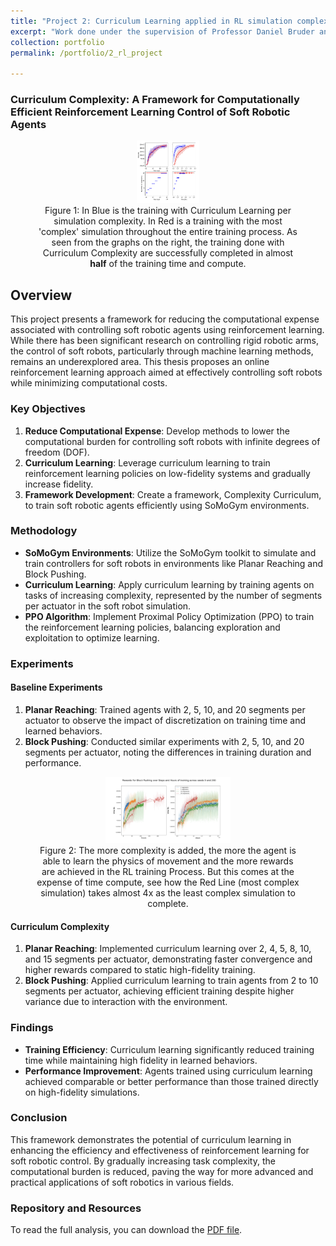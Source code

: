 ```yaml
---
title: "Project 2: Curriculum Learning applied in RL simulation complexity to lighten and speed up an agent's training time."
excerpt: "Work done under the supervision of Professor Daniel Bruder and Professor Robert Wood at the Harvard's Microrobotics Lab."
collection: portfolio
permalink: /portfolio/2_rl_project

---
```


### Curriculum Complexity: A Framework for Computationally Efficient Reinforcement Learning Control of Soft Robotic Agents

<div style="text-align: center;">
    <figure>
        <img src="/files/curr_compl.png" alt="Curr" width="100" height="100" />
        <figcaption>Figure 1: In Blue is the training with Curriculum Learning per simulation complexity. In Red is a training with the most 'complex' simulation throughout the entire training process. As seen from the graphs on the right, the training done with Curriculum Complexity are successfully completed in almost <strong>half</strong> of the training time and compute. </figcaption>
    </figure>
</div>

## Overview

This project presents a framework for reducing the computational expense associated with controlling soft robotic agents using reinforcement learning. While there has been significant research on controlling rigid robotic arms, the control of soft robots, particularly through machine learning methods, remains an underexplored area. This thesis proposes an online reinforcement learning approach aimed at effectively controlling soft robots while minimizing computational costs.

### Key Objectives

1. **Reduce Computational Expense**: Develop methods to lower the computational burden for controlling soft robots with infinite degrees of freedom (DOF).
2. **Curriculum Learning**: Leverage curriculum learning to train reinforcement learning policies on low-fidelity systems and gradually increase fidelity.
3. **Framework Development**: Create a framework, Complexity Curriculum, to train soft robotic agents efficiently using SoMoGym environments.

### Methodology

- **SoMoGym Environments**: Utilize the SoMoGym toolkit to simulate and train controllers for soft robots in environments like Planar Reaching and Block Pushing.
- **Curriculum Learning**: Apply curriculum learning by training agents on tasks of increasing complexity, represented by the number of segments per actuator in the soft robot simulation.
- **PPO Algorithm**: Implement Proximal Policy Optimization (PPO) to train the reinforcement learning policies, balancing exploration and exploitation to optimize learning.

### Experiments

#### Baseline Experiments

1. **Planar Reaching**: Trained agents with 2, 5, 10, and 20 segments per actuator to observe the impact of discretization on training time and learned behaviors.
2. **Block Pushing**: Conducted similar experiments with 2, 5, 10, and 20 segments per actuator, noting the differences in training duration and performance.

<div style="text-align: center;">
    <figure>
        <img src="/files/without_curr_compl.png" alt="Curr2" width="200" />
        <figcaption>Figure 2: The more complexity is added, the more the agent is able to learn the physics of movement and the more rewards are achieved in the RL training Process. But this comes at the expense of time compute, see how the Red Line (most complex simulation) takes almost 4x as the least complex simulation to complete. </figcaption> 
    </figure>
</div>



#### Curriculum Complexity

1. **Planar Reaching**: Implemented curriculum learning over 2, 4, 5, 8, 10, and 15 segments per actuator, demonstrating faster convergence and higher rewards compared to static high-fidelity training.
2. **Block Pushing**: Applied curriculum learning to train agents from 2 to 10 segments per actuator, achieving efficient training despite higher variance due to interaction with the environment.

### Findings

- **Training Efficiency**: Curriculum learning significantly reduced training time while maintaining high fidelity in learned behaviors.
- **Performance Improvement**: Agents trained using curriculum learning achieved comparable or better performance than those trained directly on high-fidelity simulations.

### Conclusion

This framework demonstrates the potential of curriculum learning in enhancing the efficiency and effectiveness of reinforcement learning for soft robotic control. By gradually increasing task complexity, the computational burden is reduced, paving the way for more advanced and practical applications of soft robotics in various fields.

### Repository and Resources

To read the full analysis, you can download the [PDF file](/files/Vitoria___Master_Thesis.pdf).


